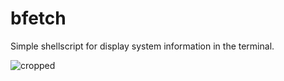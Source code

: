 # bfetch

Simple shellscript for display system information in the terminal.


![cropped](https://user-images.githubusercontent.com/41282933/197253548-7b657edc-18a6-4f09-bec6-9ddcc12fef7a.png)
